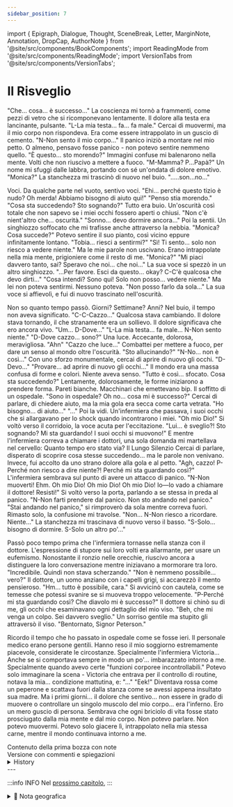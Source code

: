 ```yaml
---
sidebar_position: 7
---
```

import { Epigraph, Dialogue, Thought, SceneBreak, Letter, MarginNote, Annotation, DropCap, AuthorNote } from '@site/src/components/BookComponents';
import ReadingMode from '@site/src/components/ReadingMode';
import VersionTabs from '@site/src/components/VersionTabs';

# Il Risveglio
<Epigraph 
  text="10 anni dopo" 
/>

<VersionTabs>
  <div label="Versione Pubblicata" default>
"Che... cosa... è successo..."
La coscienza mi tornò a frammenti, come pezzi di vetro che si ricomponevano lentamente. Il dolore alla testa era lancinante, pulsante.
"L-La mia testa... fa... fa male."
Cercai di muovermi, ma il mio corpo non rispondeva. Era come essere intrappolato in un guscio di cemento.
"N-Non sento il mio corpo..."
Il panico iniziò a montare nel mio petto. O almeno, pensavo fosse panico - non potevo sentire nemmeno quello.
"È questo... sto morendo?"
Immagini confuse mi balenarono nella mente. Volti che non riuscivo a mettere a fuoco.
"M-Mamma? P...Papà?"
Un nome mi sfuggì dalle labbra, portando con sé un'ondata di dolore emotivo.
"Monica?"
La stanchezza mi trascinò di nuovo nel buio.
".....son...no..."

Voci. Da qualche parte nel vuoto, sentivo voci.
"Ehi... perché questo tizio è nudo? Oh merda! Abbiamo bisogno di aiuto qui!"
"Penso stia morendo."
"Cosa sta succedendo? Sto sognando?"
Tutto era buio. Un'oscurità così totale che non sapevo se i miei occhi fossero aperti o chiusi.
"Non c'è nient'altro che... oscurità."
"Sonno... devo dormire ancora..."
Poi la sentii. Un singhiozzo soffocato che mi trafisse anche attraverso la nebbia.
"Monica? Cosa succede?"
Potevo sentire il suo pianto, così vicino eppure infinitamente lontano.
"Tobia... riesci a sentirmi?"
"Sì! Ti sento... solo non riesco a vedere niente."
Ma le mie parole non uscivano. Erano intrappolate nella mia mente, prigioniere come il resto di me.
"Monica?"
"Mi piaci davvero tanto, sai? Speravo che noi... che noi..."
La sua voce si spezzò in un altro singhiozzo.
"...Per favore. Esci da questo... okay? C-C'è qualcosa che devo dirti..."
"Cosa intendi? Sono qui! Solo non posso... vedere niente."
Ma lei non poteva sentirmi. Nessuno poteva.
"Non posso farlo da sola..."
La sua voce si affievolì, e fui di nuovo trascinato nell'oscurità.

Non so quanto tempo passò. Giorni? Settimane? Anni? Nel buio, il tempo non aveva significato.
"C-C-Cazzo..."
Qualcosa stava cambiando. Il dolore stava tornando, il che stranamente era un sollievo. Il dolore significava che ero ancora vivo.
"Um... D-Dove..."
"L-La mia testa... fa male... N-Non sento niente."
"D-Dove cazzo... sono?"
Una luce. Accecante, dolorosa, meravigliosa.
"Ahn"
"Cazzo che luce..."
Combattei per mettere a fuoco, per dare un senso al mondo oltre l'oscurità.
"Sto allucinando?"
"N-No... non è così..."
Con uno sforzo monumentale, cercai di aprire di nuovo gli occhi.
"D-Devo..."
"Provare... ad aprire di nuovo gli occhi..."
Il mondo era una massa confusa di forme e colori. Niente aveva senso.
"Tutto è così... sfocato. Cosa sta succedendo?"
Lentamente, dolorosamente, le forme iniziarono a prendere forma. Pareti bianche. Macchinari che emettevano bip. Il soffitto di un ospedale.
"Sono in ospedale? Oh no... cosa mi è successo?"
Cercai di parlare, di chiedere aiuto, ma la mia gola era secca come carta vetrata.
"Ho bisogno... di aiuto..."
"..."
Poi la vidi. Un'infermiera che passava, i suoi occhi che si allargavano per lo shock quando incontrarono i miei.
"Oh mio Dio!"
Si voltò verso il corridoio, la voce acuta per l'eccitazione.
"Lui... è sveglio?! Sto sognando? Mi sta guardando! I suoi occhi si muovono!"
E mentre l'infermiera correva a chiamare i dottori, una sola domanda mi martellava nel cervello:
Quanto tempo ero stato via?
Il Lungo Silenzio
Cercai di parlare, disperato di scoprire cosa stesse succedendo... ma le parole non venivano. Invece, fui accolto da uno strano dolore alla gola e al petto.
"Agh, cazzo! P-Perché non riesco a dire niente?! Perché mi sta guardando così?"
L'infermiera sembrava sul punto di avere un attacco di panico.
"N-Non muoverti! Ehm. Oh mio Dio! Oh mio Dio! Oh mio Dio! Io—Io vado a chiamare il dottore! Resisti!"
Si voltò verso la porta, parlando a se stessa in preda al panico.
"N-Non farti prendere dal panico. Non sto andando nel panico."
"Stai andando nel panico," si rimproverò da sola mentre correva fuori.
Rimasto solo, la confusione mi travolse.
"Non... N-Non riesco a ricordare. Niente..."
La stanchezza mi trascinava di nuovo verso il basso.
"S-Solo... bisogno di dormire. S-Solo un altro po'..."

Passò poco tempo prima che l'infermiera tornasse nella stanza con il dottore. L'espressione di stupore sui loro volti era allarmante, per usare un eufemismo.
Nonostante il ronzio nelle orecchie, riuscivo ancora a distinguere la loro conversazione mentre iniziavano a mormorare tra loro.
"Incredibile. Quindi non stava scherzando."
"Non è nemmeno possibile... vero?"
Il dottore, un uomo anziano con i capelli grigi, si accarezzò il mento pensieroso.
"Hm... tutto è possibile, cara."
Si avvicinò con cautela, come se temesse che potessi svanire se si muoveva troppo velocemente.
"P-Perché mi sta guardando così? Che diavolo mi è successo?"
Il dottore si chinò su di me, gli occhi che esaminavano ogni dettaglio del mio viso.
"Beh, che mi venga un colpo. Sei davvero sveglio."
Un sorriso gentile ma stupito gli attraversò il viso.
"Bentornato, Signor Peterson."

Ricordo il tempo che ho passato in ospedale come se fosse ieri.
Il personale medico erano persone gentili. Hanno reso il mio soggiorno estremamente piacevole, considerate le circostanze.
Specialmente l'infermiera Victoria...
Anche se si comportava sempre in modo un po'... imbarazzato intorno a me. Specialmente quando avevo certe "funzioni corporee incontrollabili."
Potevo solo immaginare la scena - Victoria che entrava per il controllo di routine, notava la mia... condizione mattutina, e:
"..."
"Eek!"
Diventava rossa come un peperone e scattava fuori dalla stanza come se avessi appena insultato sua madre.
Ma i primi giorni... il dolore che sentivo... non essere in grado di muovere o controllare un singolo muscolo del mio corpo... era l'inferno.
Ero un mero guscio di persona. Sembrava che ogni briciolo di vita fosse stato prosciugato dalla mia mente e dal mio corpo.
Non potevo parlare. Non potevo muovermi. Potevo solo giacere lì, intrappolato nella mia stessa carne, mentre il mondo continuava intorno a me.

  </div>
  <div label="Prima Bozza">
    Contenuto della prima bozza con note
  </div>
  
  
  <div label="Versione Annotata">
    Versione con commenti e spiegazioni
  </div>
</VersionTabs>
  <details>
	<summary>History</summary>
	Narrator You try to speak, eager to find out what's going on... but the words do not come. Instead, you're met with a strange pain in your throat and chest.
Tobia (Agh, fuck! W-Why can't I say anything?! Why is she looking at me like that?)
unknown D-Don't move! Uhm. Oh my God! Oh my God! Oh my God! I'll—I'll go get the doctor! Just hold on!
unknown D-Don't panic. I'm not panicking.
unknown You're panicking.
Tobia (I don't... I-l can't remember. Anything...)
Tobia (J-Just... need to sleep. J-Just a little more...)
Narrator A short time passes before the nurse returns to the room with your doctor.
Narrator The look of bewilderment on their faces is alarming, to say the least.
Narrator Despite the ringing in your ears, you can still make out their conversation as they begin murmuring to one another.
unknown Unbelievable. So you weren't joking.
unknown It's not even possible... right?
unknown Hm... everything's possible, dear.
Narrator The doctor diligently approaches.
Tobia (W-Why is he looking at me like that? What the hell happened to me?)
unknown Well I'll be damned. You really are awake.
unknown Welcome back, Mister Peterson.
Tobia I remember the time I spent in the hospital like it was yesterday.
Tobia The medical staff were kind people.
Tobia They made my stay there extremely pleasant.
Tobia Especially Norse Victoria...
Tobia Even if she always acted a little oh... awkward around me.
Tobia Especially when I had certain "uncontrollable bodily functions."
Victoria....
Victoria Eek!
Tobia She'd turn bright red and sprint out of the room like I'd just insulted her mother.
Tobia But the first few days... the pain I felt... not being able to move or control a single hair on my body... it was hell.
Tobia I was a mere shell of a person. It felt like every bit of life had been drained from my mind and body.
Tobia...

  </details>
---

:::info INFO
Nel [prossimo capitolo](./chapter7), 
:::

<details>
<summary>📍 Nota geografica</summary>


</details>																																												 
